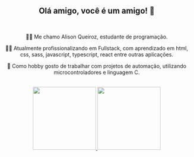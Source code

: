 <div align="center">
 <h2>Olá amigo, você é um amigo! 🤝</h2>
</div>

<br />

<div align="center">
  <p> 🤷‍♂️ Me chamo Alison Queiroz, estudante de programação. </p>
  <p> 👨‍💻 Atualmente profissionalizando em Fullstack, com aprendizado em html, css, sass, javascript, typescript, react entre outras aplicações. </p>
  <p> 🚀 Como hobby gosto de trabalhar com projetos de automação, utilizando microcontroladores e linguagem C. </p>
  
</div>  
<br />

<div align="center">
  <a href="https://github.com/aqueiroz2">
  <img height="170rem" src="https://github-readme-stats.vercel.app/api?username=aqueiroz2&show_icons=true&theme=chartreuse-dark&include_all_commits=true&count_private=true"/>
  <img height="170rem" src="https://github-readme-stats.vercel.app/api/top-langs/?username=aqueiroz2&layout=compact&langs_count=16&theme=chartreuse-dark"/>
  <link rel="stylesheet" href="https://cdn.jsdelivr.net/gh/devicons/devicon@v2.14.0/devicon.min.css">

</div>
  

